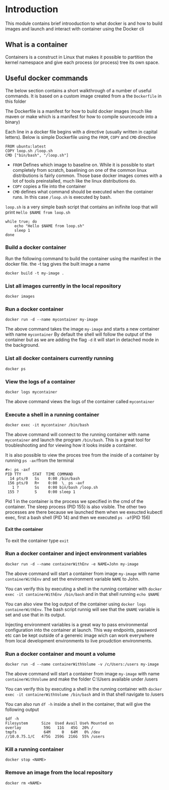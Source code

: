 # Introduction

This module contains brief introoduction to what docker is and how to build images and launch and interact with container using the Docker cli

## What is a container

Containers is a construct in Linux that makes it possible to partition the kernel namespace and give each process (or process) tree its own space. 


## Useful docker commands

The below section contains a short walkthrough of a number of useful commands. It is based on a custom image created from a the `Dockerfile` in this folder

The Dockerfile is a manifest for how to build docker images (much like maven or make which is a manifest for how to compile sourcecode into a binary)

Each line in a docker file begins with a directive (usually written in capital letters). Below is simple Dockerfile using the `FROM`, `COPY` and `CMD` directive
```
FROM ubuntu:latest
COPY loop.sh /loop.sh
CMD ["bin/bash", "/loop.sh"]
```

- `FROM` Defines which image to baseline on. While it is possible to start completely from scratch, baselining on one of the common linux distributions is fairly common. Those base docker images comes with a lot of tools preinstalled, much like the linux distributions do.
- `COPY` copies a file into the container
- `CMD` defines what command should be executed when the container runs. In this case `/loop.sh` is executed by bash.

`loop.sh` is a very simple bash script that contains an inifinite loop that will print `Hello $NAME from loop.sh`

```
while true; do 
	echo "Hello $NAME from loop.sh"
	sleep 1
done
```

### Build a docker container
Run the following command to build the container using the manifest in the docker file. the -t tag gives the built image a name
```
docker build -t my-image .
```

### List all images currently in the local repository
```
docker images
```

### Run a docker container
```
docker run -d --name mycontainer my-image
```
The above command takes the image `my-image` and starts a new container with name `mycontainer`
By default the shell will follow the output of the container but as we are adding the flag `-d` it will start in detached mode in the background.

### List all docker containers currently running
```
docker ps
```

### View the logs of a container
```
docker logs mycontainer
```
The above command views the logs of the container called `mycontainer`

### Execute a shell in a running container
```
docker exec -it mycontainer /bin/bash
```
The above command will connect to the running container with name `mycontainer` and launch the program `/bin/bash`. This is a great tool for troubleshooting and for viewing how it looks inside a container.

It is also possible to view the proces tree from the inside of a container by running `ps -axf`from the terminal
```
#>: ps -axf
PID TTY     STAT  TIME COMMAND
  14 pts/0   Ss    0:00 /bin/bash
 156 pts/0   R+    0:00  \_ ps -axf
   1 ?       Ss    0:00 bin/bash /loop.sh
 155 ?       S     0:00 sleep 1
```
Pid 1 in the container is the process we specified in the cmd of the container. The sleep process (PID 155) is also visible. The other two processes are there because we launched them when we exeucted kubectl exec, first a bash shell (PID 14) and then we executed `ps -af`(PID 156)


#### Exit the container
To exit the container type `exit`

### Run a docker container and inject environment variables
```
docker run -d --name containerWithEnv -e NAME=John my-image
```
The above command will start a container from  image `my-image` with name `containerWithEnv` and set the environment variable `NAME` to John.

You can verify this by executing a shell in the running container with `docker exec -it containerWithEnv /bin/bash` and in that shell running `echo $NAME`

You can also view the log output of the container using `docker logs containerWithEnv`. The bash script runnig will see that the `$NAME` variable is set and use that in its output.

Injecting environment variables is a great way to pass environmental configuration into the container at launch. This way endpoints, password etc can be kept outside of a genereic image wich can work everywhere from local development environments to live proudction environments.

### Run a docker container and mount a volume
```
docker run -d --name containerWithVolume -v /c/Users:/users my-image
```
The above command will start a container from  image `my-image` with name `containerWithVolume` and make the folder C:\Users available under /users

You can verify this by executing a shell in the running container with `docker exec -it containerWithVolume /bin/bash` and in that shell navigate to /users

You can also run `df -h` inside a shell in the container, that will give the following output
```
$df -h
Filesystem      Size  Used Avail Use% Mounted on
overlay          59G   11G   45G  20% /
tmpfs            64M     0   64M   0% /dev
//10.0.75.1/C   475G  259G  216G  55% /users

```

### Kill a running container
```
docker stop <NAME>
```

### Remove an image from the local repository
```
docker rm <NAME>
```